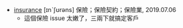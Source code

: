 - [insurance](https://tw.dictionary.search.yahoo.com/search?p=insurance) [ɪnˋʃʊrəns] 保險；保險契約；保險業, 2019.07.06
  - 這個保險 issue 太嫩了，三兩下就搞定客戶
